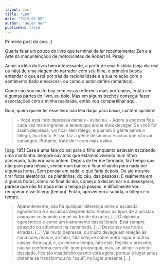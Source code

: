 ```yaml
---
layout: post
title: "Zen"
date: "2013-02-05"
author: "Helen Her"
published: false
---
```


Primeiro post do ano. ;)

Queria falar um pouco do livro que terminei de ler recentemente:
Zen e a Arte da manuntençãoo de motocicletas de Robert M. Pirsig

Achei a idéia do livro bem interessante,
a partir de uma história (seja ela real ou não) de uma viagem do
narrador com seu filho, o primeiro busca entender o que está por trás
da racionalidade e a sua relação com o sentimento 
(lado emocional, ou como o autor define romântico).

Como não sou muito boa com essas reflexões mais profundas,
então em algumas partes do livro, eu boio.
Mas em alguns trechos consegui fazer associações com a minha
realidade, então vou compartilhar aqui.

Bom, quem quiser ler esse livro não leia daqui para baixo,
contém spoilers!



<blockquote>
- Você está indo depressa demais - aviso eu. - Agora a encosta fica cada vez mais íngreme, e temos que andar mais devagar. Se você for assim depressa, vai ficar sem fôlego, e quando a gente perde o fôlego, fica tonto. E isso faz a gente desanimar e achar que não vai conseguir. Protanto, trate de ir com mais calma.
</blockquote> [pag. 195]
Essa é uma fala do pai para o filho enquanto estavam escalando uma montanha.
Sempre ouvimos que estamos vivendo num ritmo acelerado, tudo era para ontem.
Depois de ter me formado, faz tempo que não paro para relaxar, sentar num banco e ficar olhando para nada por algumas horas.
Sem pensar em nada, o que faria depois. Ou até mesmo tirar fotos aleatórios, de plantinhas, do céu, das pessoas.
E realmente em algumas horas, como no final do dia, começo a desanimar e a desesperar, parece que não fiz nada mas o tempo já passou,
e dificilmente vou recuperar esse fôlego (tempo).
Então, aproveitem a subida, o fôlego e o tempo.

<blockquote>
Aparentemente, não há qualquer diferença entre a escalada egocêntrica e a escalada desprendida. Ambos os tipos de alpinistas avançam colocando um pé na frente do outro. [..] O alpinista egocêntrico é como um instrumento descalibrado. Está sempre atrasado ou adiantado na caminhada. [...] Descansa nas horas erradas. [...] Vai muito depressa, ou muito devaga em relação às condições reais e, ao falar, fala sempre sobre outro lugar e outras coisas. Está aqui, e, ao mesmo tempo, não está. Rejeita o presente, não se conforma com ele, quer prosseguir, mas, ao atingir o ponto desejado, fica tão insatisfeito quanto está agora, porque o lugar antes distante se transformou no "aqui", no lugar presente.[...]
</bloquote>

